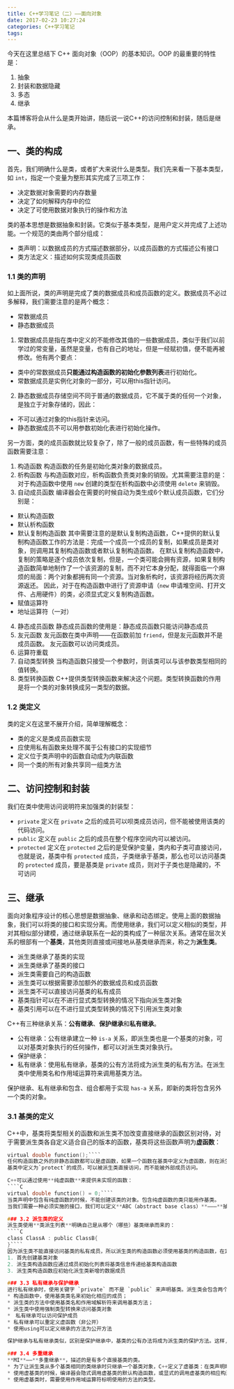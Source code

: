 ```yaml
---
title: C++学习笔记（二）——面向对象
date: 2017-02-23 10:27:24
categories: C++学习笔记
tags:
---
```

今天在这里总结下 C++ 面向对象（OOP）的基本知识。OOP 的最重要的特性是：
1.  抽象
2.  封装和数据隐藏
3.  多态
4.  继承

本篇博客将会从什么是类开始讲，随后说一说C++的访问控制和封装，随后是继承。
<!--more-->
## 一、类的构成
首先，我们明确什么是类，或者扩大来说什么是类型。我们先来看一下基本类型，如 `int`，指定一个变量为整形其实完成了三项工作：
* 决定数据对象需要的内存数量
* 决定了如何解释内存中的位
* 决定了可使用数据对象执行的操作和方法

类的基本思想是数据抽象和封装。它类似于基本类型，是用户定义并完成了上述功能。一个规范的类由两个部分组成：
* 类声明：以数据成员的方式描述数据部分，以成员函数的方式描述公有接口
* 类方法定义：描述如何实现类成员函数

### 1.1 类的声明
如上面所说，类的声明是完成了类的数据成员和成员函数的定义。数据成员不必过多解释，我们需要注意的是两个概念：
* 常数据成员
* 静态数据成员

1. 常数据成员是指在类中定义的不能修改其值的一些数据成员，类似于我们以前学过的常变量，虽然是变量，也有自己的地址，但是一经赋初值，便不能再被修改。他有两个要点：
 * 类中的常数据成员**只能通过构造函数的初始化参数列表**进行初始化。
 * 常数据成员是实例化对象的一部分，可以用this指针访问。

2. 静态数据成员存储空间不同于普通的数据成员，它不属于类的任何一个对象，是独立于对象存储的，因此：
 * 不可以通过对象的this指针来访问。
 * 静态数据成员不可以用参数初始化表进行初始化操作。

另一方面，类的成员函数就比较复杂了，除了一般的成员函数，有一些特殊的成员函数需要注意：
1. 构造函数
  构造函数的任务是初始化类对象的数据成员。
2. 析构函数
  与构造函数对应，析构函数负责类对象的销毁。尤其需要注意的是：对于构造函数中使用 `new` 创建的类型在析构函数中必须使用 `delete` 来销毁。
3. 自动成员函数
  编译器会在需要的时候自动为类生成6个默认成员函数，它们分别是：
  * 默认构造函数
  * 默认析构函数
  * 默认复制构造函数
     其中需要注意的是默认复制构造函数，C++提供的默认复制构造函数工作的方法是：完成一个成员一个成员的复制，如果成员是类对象，则调用其复制构造函数或者默认复制构造函数。
    在默认复制构造函数中，复制的策略是逐个成员依次复制，但是，一个类可能会拥有资源，如果复制构造函数简单地制作了一个该资源的复制，而不对它本身分配，就得面临一个麻烦的局面：两个对象都拥有同一个资源。当对象析构时，该资源将经历两次资源返还。
    因此，对于在构造函数中进行了资源申请（`new` 申请堆空间、打开文件、占用硬件）的类，必须显式定义复制构造函数。
  * 赋值运算符
  * 地址运算符（一对）
4. 静态成员函数
  静态成员函数的使用是：静态成员函数只能访问静态成员
5. 友元函数
  友元函数在类中声明——在函数前加 `friend`，但是友元函数并不是成员函数。
  友元函数可以访问类成员。
6. 运算符重载
7. 自动类型转换
   当构造函数只接受一个参数时，则该类可以与该参数类型相同的值转换。
8. 类型转换函数
   C++提供类型转换函数来解决这个问题。类型转换函数的作用是将一个类的对象转换成另一类型的数据。

### 1.2 类定义
类的定义在这里不展开介绍，简单理解概念：
* 类的定义是类成员函数实现
* 应使用私有函数来处理不属于公有接口的实现细节
* 定义位于类声明中的函数自动成为内联函数
* 同一个类的所有对象共享同一组类方法

## 二、访问控制和封装
我们在类中使用访问说明符来加强类的封装型：
  * `private` 定义在 `private` 之后的成员可以呗类成员访问，但不能被使用该类的代码访问。
  * `public` 定义在 `public` 之后的成员在整个程序空间内可以被访问。
  * `protected` 定义在 `protected` 之后的是受保护变量，类内和子类可直接访问，也就是说，基类中有 `protected` 成员，子类继承于基类，那么也可以访问基类的 `protected` 成员，要是基类是 `private` 成员，则对于子类也是隐藏的，不可访问

## 三、继承
面向对象程序设计的核心思想是数据抽象、继承和动态绑定。使用上面的数据抽象，我们可以将类的接口和实现分离。而使用继承，我们可以定义相似的类型，并对其相似部分建模，通过继承联系在一起的类构成了一种层次关系。通常在层次关系的根部有一个**基类**，其他类则直接或间接地从基类继承而来，称之为**派生类**。

* 派生类继承了基类的实现
* 派生类继承了基类的接口
* 派生类需要自己的构造函数
* 派生类可以根据需要添加额外的数据成员和成员函数
* 派生类不可以直接访问基类的私有成员
* 基类指针可以在不进行显式类型转换的情况下指向派生类对象
* 基类引用可以在不进行显式类型转换的情况下引用派生类对象


C++有三种继承关系：**公有继承**、**保护继承**和**私有继承**。
* 公有继承：公有继承建立一种 `is-a` 关系，即派生类也是一个基类的对象，可以对基类对象执行的任何操作，都可以对派生类对象执行。
* 保护继承：
* 私有继承：使用私有继承，基类的公有方法将成为派生类的私有方法。在派生类中使用类名和作用域运算符来调用基类方法。

保护继承、私有继承和包含、组合都用于实现 `has-a` 关系，即新的类将包含另外一个类的对象。

### 3.1 基类的定义
C++中，基类将类型相关的函数和派生类不加改变直接继承的函数区别对待，对于需要派生类各自定义适合自己的版本的函数，基类将这些函数声明为**虚函数**：
````C
virtual double function();````
任何构造函数之外的非静态函数都可以是虚函数，如果一个函数在基类中定义为虚函数，则在派生类中该函数隐式的也是虚函数。
基类中定义为`protect`的成员，可以被派生类直接访问，而不能被外部成员访问。

C++可以通过使用**纯虚函数**来提供未实现的函数：
````C
virtual double function() = 0;````
当类声明中包含有纯虚函数的时候，不能创建该类的对象。包含纯虚函数的类只能用作基类。
当我们需要一种必须实施的接口，我们可以定义**ABC（abstract base class）**———**抽象基类**，ABC要求具体派生类覆盖其纯虚函数，迫使派生类遵循ABC设置的接口规则。

### 3.2 派生类的定义
派生类使用**类派生列表**明确自己是从哪个（哪些）基类继承而来的：
````C
class ClassA : public ClassB{
}````
因为派生类不能直接访问基类的私有成员，所以派生类的构造函数必须使用基类的构造函数，在定义派生类的构造函数时：
1. 首先创建基类对象
2. 派生类构造函数应通过成员初始化列表将基类信息传递给基类构造函数
3. 派生类构造函数应初始化派生类新增的数据成员

### 3.3 私有继承与保护继承
进行私有继承时，使用关键字 `private` 而不是 `public` 来声明基类。派生类会包含两个无名称的对象成员。派生类对基类的使用是：
* 构造函数中，使用基类类名来初始化相应的成员；
* 派生类的方法中使用基类名和作用域解析符来调用基类方法；
* 派生类中使用强制类型转换来访问基类对象
*　私有继承可以访问保护成员
* 私有继承可以重定义虚函数（非公开）
* 使用using可以定义继承的方法为公开方法

保护继承与私有继承类似，区别是保护继承中，基类的公有办法将成为派生类的保护方法。这样,保护继承继承的方法可以在后续的派生中使用

### 3.4 多重继承
**MI**——**多重继承**，描述的是有多个直接基类的类。
* 为了让派生类从多个基类相同的类继承时只继承一个基类对象，C++定义了虚基类：在类声明时使用 `virtual` 关键字。
* 使用虚基类的时候，编译器会隐式调用虚基类的默认构造函数，或显式的调用虚基类的相应构造函数。
* 使用虚基类时，需要使用作用域运算符标明使用的方法的类型。


